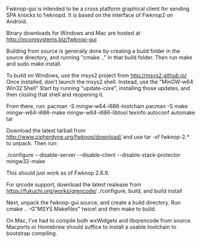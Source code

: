 Fwknop-gui is intended to be a cross platform graphical client for sending SPA knocks to fwknopd. 
It is based on the interface of Fwknop2 on Android.

Binary downloads for Windows and Mac are hosted at http://incomsystems.biz/fwknop-gui

Building from source is generally done by creating a build folder in the source directory, and running "cmake .." in that build folder. Then run make and sudo make install.

To build on Windows, use the msys2 project from http://msys2.github.io/
Once installed, don't launch the msys2 shell. Instead, use the "MinGW-w64 Win32 Shell" Start by running "update-core", installing those updates, and then closing that shell and reopening it.

From there, run:
pacman -S mingw-w64-i686-toolchain
pacman -S make mingw-w64-i686-make mingw-w64-i686-libtool texinfo autoconf automake tar

Download the latest tarball from http://www.cipherdyne.org/fwknop/download/ and use tar -xf fwknop-2.* to unpack.  Then run:

./configure --disable-server --disable-client --disable-stack-protector
mingw32-make

This should just work as of Fwknop 2.6.9.

For qrcode support, download the latest realease from https://fukuchi.org/works/qrencode/
./configure, build, and build install

Next, unpack the fwknop-gui source, and create a build directory.  Run cmake .. -G"MSYS Makefiles" twice! and then make to build.


On Mac, I've had to compile both wxWidgets and libqrencode from source.
Macports or Homebrew should suffice to install a usable toolchain to bootstrap compiling.

